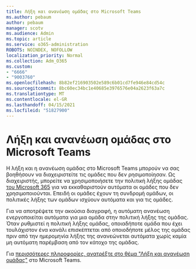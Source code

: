 ```yaml
---
title: Λήξη και ανανέωση ομάδας στο Microsoft Teams
ms.author: pebaum
author: pebaum
manager: scotv
ms.audience: Admin
ms.topic: article
ms.service: o365-administration
ROBOTS: NOINDEX, NOFOLLOW
localization_priority: Normal
ms.collection: Adm_O365
ms.custom:
- "6666"
- "9003760"
ms.openlocfilehash: 8b82ef216903502e589c6b01cd7fe946e84cd54c
ms.sourcegitcommit: 8bc60ec34bc1e40685e3976576e04a2623f63a7c
ms.translationtype: MT
ms.contentlocale: el-GR
ms.lasthandoff: 04/15/2021
ms.locfileid: "51827900"
---
```

# <a name="team-expiration-and-renewal-in-microsoft-teams"></a>Λήξη και ανανέωση ομάδας στο Microsoft Teams

Η λήξη και η ανανέωση ομάδας στο Microsoft Teams μπορούν να σας βοηθήσουν να διαχειριστείτε τις ομάδες που δεν ρησιμοποίησαν. Ως διαχειριστής, μπορείτε να χρησιμοποιήσετε την πολιτική λήξης ομάδας  [του Microsoft 365](https://docs.microsoft.com/microsoft-365/admin/create-groups/office-365-groups-expiration-policy)  για να εκκαθαριστούν αυτόματα οι ομάδες που δεν χρησιμοποιούνται. Επειδή οι ομάδες έχουν τη συνδρομή ομάδων, οι πολιτικές λήξης των ομάδων ισχύουν αυτόματα και για τις ομάδες.

Για να αποτρέψετε την ακούσια διαγραφή, η αυτόματη ανανέωση ενεργοποιείται αυτόματα για μια ομάδα στην πολιτική λήξης της ομάδας. Όταν ρυθμιστεί η πολιτική λήξης ομάδας, οποιαδήποτε ομάδα που έχει τουλάχιστον ένα κανάλι επισκέπτεται από οποιοδήποτε μέλος της ομάδας πριν από την ημερομηνία λήξης της ανανεώνεται αυτόματα χωρίς καμία μη αυτόματη παρέμβαση από τον κάτοχο της ομάδας.  

Για  [περισσότερες πληροφορίες, ανατρέξτε στο θέμα "Λήξη και ανανέωση ομάδας"](https://docs.microsoft.com/microsoftteams/team-expiration-renewal)  στο Microsoft Teams.
